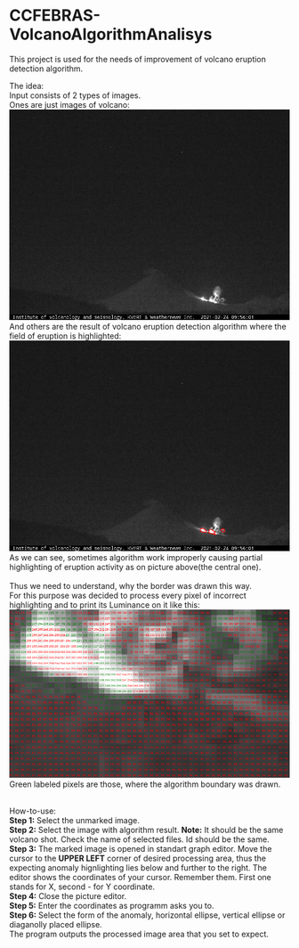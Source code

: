 # CCFEBRAS-VolcanoAlgorithmAnalisys
This project is used for the needs of improvement of volcano eruption detection algorithm.

The idea:<br>
Input consists of 2 types of images.<br>Ones are just images of volcano:<br>
![Иллюстрация к проекту](https://github.com/aANAESTHESIAa/CCFEBRAS-VolcanoAlgorithmAnalisys/raw/master/KLYU2_20210224095601_21355477.jpg)<br>
And others are the result of volcano eruption detection algorithm where the field of eruption is highlighted:<br>
![Иллюстрация к проекту](https://github.com/aANAESTHESIAa/CCFEBRAS-VolcanoAlgorithmAnalisys/raw/master/KLYU2_20210224095601_21355477.png)<br>
As we can see, sometimes algorithm work improperly causing  partial highlighting of eruption activity as on picture above(the central one).<br>
<br>
Thus we need to understand, why the border was drawn this way. <br>
For this purpose was decided to process every pixel of incorrect highlighting and to print its Luminance on it like this:<br>
![Иллюстрация к проекту](https://github.com/aANAESTHESIAa/CCFEBRAS-VolcanoAlgorithmAnalisys/raw/master/result.png)<br>
Green labeled pixels are those, where the algorithm boundary was drawn.<br><br>

How-to-use:<br>
<b>Step 1:</b> Select the unmarked image.<br>
<b>Step 2:</b> Select the image with algorithm result. <b>Note:</b> It should be the same volcano shot. Check the name of selected files. Id should be the same.<br>
<b>Step 3:</b> The marked image is opened in standart graph editor. Move the cursor to the <b>UPPER LEFT</b> corner of desired processing area, thus the expecting anomaly hignlighting lies below and further to the right. The editor shows the coordinates of your cursor. Remember them. First one stands for X, second - for Y coordinate.<br>
<b>Step 4:</b> Close the picture editor.<br>
<b>Step 5:</b> Enter the coordinates as programm asks you to.<br>
<b>Step 6:</b> Select the form of the anomaly, horizontal ellipse, vertical ellipse or diaganolly placed ellipse.<br>
The program outputs the processed image area that you set to expect.
